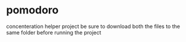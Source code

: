 # pomodoro
concenteration helper project
be sure to download both the files to the same folder before running the project 
